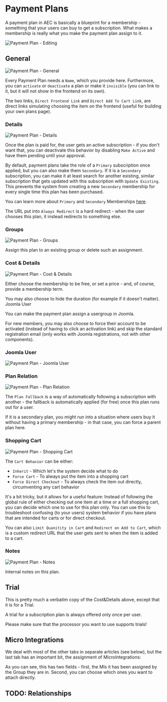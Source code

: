 # Payment Plans

A payment plan in AEC is basically a blueprint for a membership - something that your users can buy to get a subscription. What makes a membership is really what you make the payment plan assign to it.

![Payment Plan - Editing](../../img/plan-edit.png)

## General

![Payment Plan - General](../../img/plan-general.png)

Every Payment Plan needs a `Name`, which you provide here. Furthermore, you can `activate` or `deactivate` a plan or make it `invisible` (you can link to it, but it will not show in the frontend on its own).

The two links, `Direct Frontend Link` and `Direct Add To Cart Link`, are direct links simulating choosing the item on the frontend (useful for building your own plans page).

### Details

![Payment Plan - Details](../../img/plan-details.png)

Once the plan is paid for, the user gets an active subscription - if you don't want that, you can deactivate this behavior by disabling `Make Active` and have them pending until your approval.

By default, payment plans take the role of a `Primary` subscription once applied, but you can also make them `Secondary`. If it is a `Secondary` subscription, you can make it at least search for another existing, similar subscription that gets updated with this subscription with `Update Existing`. This prevents the system from creating a new `Secondary` membership for every single time this plan has been purchased.

You can learn more about `Primary` and `Secondary` Memberships [here](memberships/01-memberships).

The URL put into `Always Redirect` is a hard redirect - when the user chooses this plan, it instead redirects to something else.

### Groups

![Payment Plan - Groups](../../img/plan-groups.png)

Assign this plan to an existing group or delete such an assignment.

### Cost & Details

![Payment Plan - Cost & Details](../../img/plan-cost-details.png)

Either choose the membership to be free, or set a price - and, of course, provide a membership term.

You may also choose to hide the duration (for example if it doesn't matter).
Joomla User

You can make the payment plan assign a usergroup in Joomla.

For new members, you may also choose to force their account to be activated (instead of having to click an activation link) and skip the standard registration email (only works with Joomla registrations, not with other components).

### Joomla User

![Payment Plan - Joomla User](../../img/plan-joomla-user.png)

### Plan Relation

![Payment Plan - Plan Relation](../../img/plan-relation.png)

The `Plan Fallback` is a way of automatically following a subscription with another - the fallback is automatically applied (for free) once this plan runs out for a user.

If it is a secondary plan, you might run into a situation where users buy it without having a primary membership - in that case, you can force a parent plan here.

### Shopping Cart

![Payment Plan - Shopping Cart](../../img/plan-shopping-cart.png)

The `Cart Behavior` can be either:

 - `Inherit` - Which let's the system decide what to do
 - `Force Cart` - To always put the item into a shopping cart
 - `Force Direct Checkout` - To always check the item out directly, circumventing any cart behavior

It's a bit tricky, but it allows for a useful feature: Instead of following the global rule of either checking out one item at a time or a full shopping cart, you can decide which one to use for this plan only. You can use this to troubleshoot confusing (to your users) system behavior if you have plans that are intended for carts or for direct checkout.

You can also `Limit Quanitity in Cart` and `Redirect on Add to Cart`, which is a custom redirect URL that the user gets sent to when the item is added to a cart.

### Notes

![Payment Plan - Notes](../../img/plan-notes.png)

Internal notes on this plan.

## Trial

This is pretty much a verbatim copy of the Cost&Details above, except that it is for a Trial.

A trial for a subscription plan is always offered only once per user.

Please make sure that the processor you want to use supports trials!

## Micro Integrations

We deal with most of the other tabs in separate articles (see below), but the last tab has an important bit, the assignment of MicroIntegrations:

As you can see, this has two fields - first, the MIs it has been assigned by the Group they are in. Second, you can choose which ones you want to attach directly.

## TODO: Relationships
